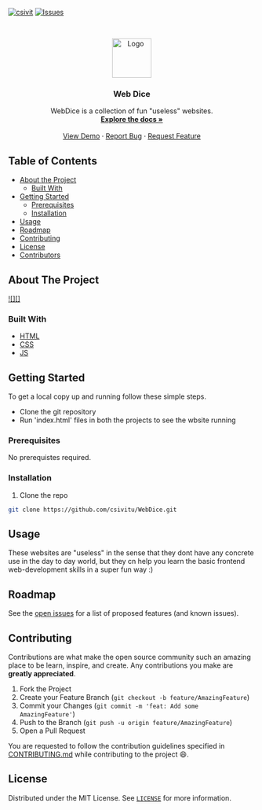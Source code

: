 [![csivit][csivitu-shield]][csivitu-url]
[![Issues][issues-shield]][issues-url]

<!-- PROJECT LOGO -->
<br />
<p align="center">
  <a href="https://github.com/csivitu/WebDice">
    <img src="https://csivit.com/images/favicon.png" alt="Logo" width="80">
  </a>

  <h3 align="center">Web Dice</h3>

  <p align="center">
    WebDice  is a collection of fun "useless" websites.
    <br />
    <a href="https://github.com/csivitu/WebDice"><strong>Explore the docs »</strong></a>
    <br />
    <br />
    <a href="https://github.com/csivitu/WebDice">View Demo</a>
    ·
    <a href="https://github.com/csivitu/WebDice/issues">Report Bug</a>
    ·
    <a href="https://github.com/csivitu/WebDice/issues">Request Feature</a>
  </p>
</p>

<!-- TABLE OF CONTENTS -->

## Table of Contents

-   [About the Project](#about-the-project)
    -   [Built With](#built-with)
-   [Getting Started](#getting-started)
    -   [Prerequisites](#prerequisites)
    -   [Installation](#installation)
-   [Usage](#usage)
-   [Roadmap](#roadmap)
-   [Contributing](#contributing)
-   [License](#license)
-   [Contributors](#contributors-)

<!-- ABOUT THE PROJECT -->

## About The Project

[![][]](https://example.com)

### Built With

-   [HTML]()
-   [CSS]()
-   [JS]()

<!-- GETTING STARTED -->

## Getting Started

To get a local copy up and running follow these simple steps.

-   Clone the git repository
-   Run 'index.html' files in both the projects to see the wbsite running

### Prerequisites

No prerequistes required.

### Installation

1. Clone the repo

```sh
git clone https://github.com/csivitu/WebDice.git
```

<!-- 2. Install NPM packages

```sh
npm install
``` -->

<!-- USAGE EXAMPLES -->

## Usage

These websites are "useless" in the sense that they dont have any concrete use in the day to day world, but they cn help you learn the basic frontend web-development skills in a super fun way :)

<!-- ROADMAP -->

## Roadmap

See the [open issues](https://github.com/csivitu/WebDice/issues) for a list of proposed features (and known issues).

<!-- CONTRIBUTING -->

## Contributing

Contributions are what make the open source community such an amazing place to be learn, inspire, and create. Any contributions you make are **greatly appreciated**.

1. Fork the Project
2. Create your Feature Branch (`git checkout -b feature/AmazingFeature`)
3. Commit your Changes (`git commit -m 'feat: Add some AmazingFeature'`)
4. Push to the Branch (`git push -u origin feature/AmazingFeature`)
5. Open a Pull Request

You are requested to follow the contribution guidelines specified in [CONTRIBUTING.md](./CONTRIBUTING.md) while contributing to the project :smile:.

<!-- LICENSE -->

## License

Distributed under the MIT License. See [`LICENSE`](./LICENSE) for more information.

<!-- MARKDOWN LINKS & IMAGES -->
<!-- https://www.markdownguide.org/basic-syntax/#reference-style-links -->

[csivitu-shield]: https://img.shields.io/badge/csivitu-csivitu-blue
[csivitu-url]: https://csivit.com
[issues-shield]: https://img.shields.io/github/issues/csivitu/WebDice.svg?style=flat-square
[issues-url]: https://github.com/csivitu/WebDice/issues
